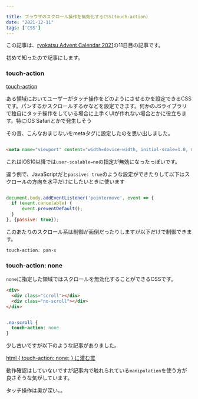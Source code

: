 ```yaml
---

title: ブラウザのスクロール操作を無効化するCSS(touch-action)
date: "2021-12-11"
tags: ['CSS']
---
```


この記事は、[ryokatsu Advent Calendar 2021](https://adventar.org/calendars/7126)の11日目の記事です。

初めて知ったので記事にします。

### touch-action

[touch-action](https://developer.mozilla.org/ja/docs/Web/CSS/touch-action)

ある領域においてユーザーがタッチ操作をどのようにさせるかを設定できるCSSです。パンするかスクロールするかなどを設定できます。何かのJSライブラリで独自にタッチ操作をしている場合に上手くUIが作れない場合とかに役立ちます。特にiOS Safariとかで発生しそう

その昔、こんなおまじないをmetaタグに設定したのを思い出しました。

```html

<meta name="viewport" content="width=device-width, initial-scale=1.0, minimum-scale=1.0, maximum-scale=1.0, user-scalable=no">

```

これはiOS10以降では`user-scalable=no`の指定が無効になったっぽいです。


違う例で、JavaScriptだと`passive: true`のような設定ができたりして以下はスクロールの方向を水平だけにしたいときに使います

```js

document.body.addEventListener('pointermove', event => {
  if (event.cancelable) {
      event.preventDefault(); 
  }
}, {passive: true});

```

このあたりのスクロール系は制御が面倒だったりしますが以下だけで制御できます。

```css
touch-action: pan-x
```

### touch-action: none

`none`に指定した領域ではスクロールを無効化することができるCSSです。

```html
<div>
  <div class="scroll"></div>
  <div class="no-scroll"></div>
</div>

```

```css

.no-scroll {
  touch-action: none
}

```

少し古いですが以下のような記事がありました。

[html { touch-action: none; } に潜む罠](https://lealog.hateblo.jp/entry/2015/02/19/124748)

動作確認はしていないですが記事内で触れられている`manipulation`を使う方が良さそうな気がしています。

タッチ操作は奥が深い。。

